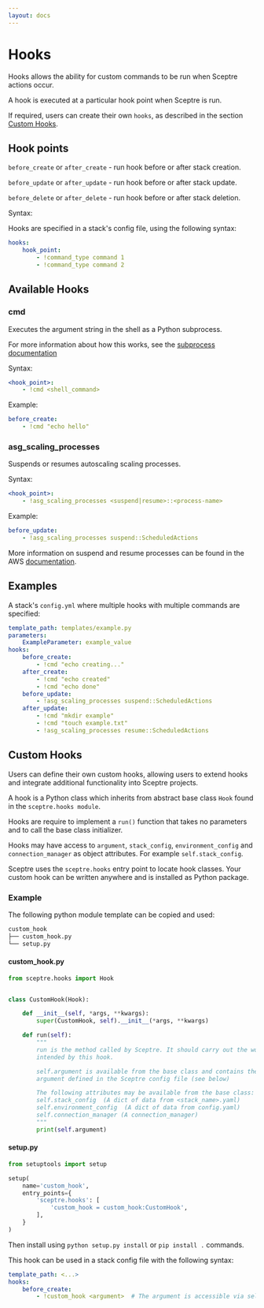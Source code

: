 ```yaml
---
layout: docs
---
```


# Hooks

Hooks allows the ability for custom commands to be run when Sceptre actions occur.

A hook is executed at a particular hook point when Sceptre is run.

If required, users can create their own `hooks`, as described in the section [Custom Hooks](#custom-hooks).


## Hook points

`before_create` or `after_create` - run hook before or after stack creation.

`before_update` or `after_update` - run hook before or after stack update.

`before_delete` or `after_delete` - run hook before or after stack deletion.


Syntax:

Hooks are specified in a stack's config file, using the following syntax:

```yaml
hooks:
    hook_point:
        - !command_type command 1
        - !command_type command 2
```


## Available Hooks

### cmd
Executes the argument string in the shell as a Python subprocess.

For more information about how this works, see the [subprocess documentation](https://docs.python.org/2/library/subprocess.html)

Syntax:

```yaml
<hook_point>:
    - !cmd <shell_command>
```

Example:

```yaml
before_create:
    - !cmd "echo hello"
```

### asg\_scaling_processes

Suspends or resumes autoscaling scaling processes.

Syntax:

```yaml
<hook_point>:
    - !asg_scaling_processes <suspend|resume>::<process-name>
```

Example:

```yaml
before_update:
    - !asg_scaling_processes suspend::ScheduledActions
```

More information on suspend and resume processes can be found in the AWS [documentation](http://docs.aws.amazon.com/autoscaling/latest/userguide/as-suspend-resume-processes.html).


## Examples

A stack's `config.yml` where multiple hooks with multiple commands are specified:

```yaml
template_path: templates/example.py
parameters:
    ExampleParameter: example_value
hooks:
    before_create:
        - !cmd "echo creating..."
    after_create:
        - !cmd "echo created"
        - !cmd "echo done"
    before_update:
        - !asg_scaling_processes suspend::ScheduledActions
    after_update:
        - !cmd "mkdir example"
        - !cmd "touch example.txt"
        - !asg_scaling_processes resume::ScheduledActions
```

## Custom Hooks

Users can define their own custom hooks, allowing users to extend hooks and integrate additional functionality into Sceptre projects.

A hook is a Python class which inherits from abstract base class `Hook` found in the `sceptre.hooks module`.

Hooks are require to implement a `run()` function that takes no parameters and to call the base class initializer.

Hooks may have access to `argument`,  `stack_config`, `environment_config` and `connection_manager` as object attributes. For example `self.stack_config`.

Sceptre uses the `sceptre.hooks` entry point to locate hook classes. Your custom hook can be written anywhere and is installed as Python package.

### Example

The following python module template can be copied and used:

```bash
custom_hook
├── custom_hook.py
└── setup.py
```

#### custom_hook.py

```python
from sceptre.hooks import Hook


class CustomHook(Hook):

    def __init__(self, *args, **kwargs):
        super(CustomHook, self).__init__(*args, **kwargs)

    def run(self):
        """
        run is the method called by Sceptre. It should carry out the work
        intended by this hook.

        self.argument is available from the base class and contains the
        argument defined in the Sceptre config file (see below)

        The following attributes may be available from the base class:
        self.stack_config  (A dict of data from <stack_name>.yaml)
        self.environment_config  (A dict of data from config.yaml)
        self.connection_manager (A connection_manager)
        """
        print(self.argument)
```

#### setup.py

```python
from setuptools import setup

setup(
    name='custom_hook',
    entry_points={
        'sceptre.hooks': [
            'custom_hook = custom_hook:CustomHook',
        ],
    }
)
```

Then install using `python setup.py install` or `pip install .` commands.

This hook can be used in a stack config file with the following syntax:

```yaml
template_path: <...>
hooks:
    before_create:
        - !custom_hook <argument>  # The argument is accessible via self.argument
```
